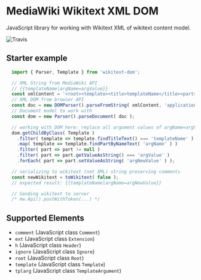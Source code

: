 # MediaWiki Wikitext XML DOM

JavaScript library for working with Wikitext XML of wikitext content model.

![Travis](https://travis-ci.org/vlsergey/wikitext-dom.svg?branch=master)

## Starter example

```js
  import { Parser, Template } from 'wikitext-dom';

  // XML String from MediaWiki API
  // {{templateName|argName=argValue}}
  const xmlContent = '<root><template><title>templateName</title><part><name>argName</name><equals>=</equals><value>argValue</value></part></template></root>';
  // XML DOM from browser API
  const doc = new DOMParser().parseFromString( xmlContent, 'application/xml' );
  // Document model to work with
  const dom = new Parser().parseDocument( doc );

  // working with DOM here: replace all argument values of argName=argValue to argNewValue
  dom.getChildByClass( Template )
    .filter( template => template.findTitleText() === 'templateName' )
    .map( template => template.findPartByNameText( 'argName' ) )
    .filter( part => part != null )
    .filter( part => part.getValueAsString() === 'argValue' )
    .forEach( part => part.setValueAsString( 'argNewValue' ) );

  // serializing to wikitext (not XML) string preserving comments
  const newWikitext = toWikitext( false );
  // expected result: {{templateName|argName=argNewValue}}

  // Sending wikitext to server
  /* mw.Api().postWithToken(...) */
```

## Supported Elements
* ```comment``` (JavaScript class ```Comment```)
* ```ext``` (JavaScript class ```Extension```)
* ```h``` (JavaScript class ```Header```)
* ```ignore``` (JavaScript class ```Ignore```)
* ```root``` (JavaScript class ```Root```)
* ```template``` (JavaScript class ```Template```)
* ```tplarg``` (JavaScript class ```TemplateArgument```)
